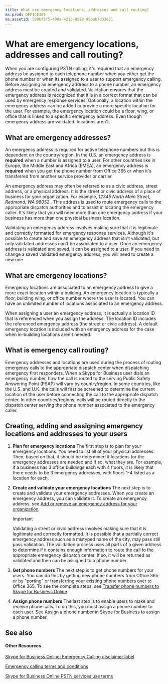 ```yaml
---
title: What are emergency locations, addresses and call routing?
ms.prod: OFFICE365
ms.assetid: 589bf5f5-490a-4215-8588-99bab7d33e31
---
```



# What are emergency locations, addresses and call routing?

When you are configuring PSTN calling, it's required that an emergency address be assigned to each telephone number when you either get the phone number or when its assigned to a user to support emergency calling. Before assigning an emergency address to a phone number, an emergency address must be created and validated. Validation ensures that the emergency address is recognized that it is in a correct format that can be used by emergency response services. Optionally, a location within the emergency address can be added to provide a more specific location for the user. For example, the emergency location could be a floor, wing, or office that is linked to a specific emergency address. Even though emergency address are validated, locations aren't.
  
    
    


## What are emergency addresses?

An emergency address is required for active telephone numbers but this is dependent on the country/region. In the U.S. an emergency address is **required** when a number is assigned to a user. For other countries like in Europe, the Middle East and Africa (EMEA), an emergency address is **required** when you get the phone number from Office 365 or when it's transferred from another service provider or carrier.
  
    
    
An emergency address may often be referred to as a civic address, street address, or a physical address. It is the street or civic address of a place of business for your organization. For example,  *12345 North Main Street, Redmond, WA 98052*  . This address is used to route emergency calls to the appropriate dispatch authorities and to assist in locating the emergency caller. It's likely that you will need more than one emergency address if your business has more than one physical business location.
  
    
    
Validating an emergency address involves making sure that it is legitimate and correctly formatted for emergency response services. Although it's possible to create and save an emergency address that isn't validated, but only validated addresses can't be associated to a user. Once an emergency address is validated and saved, it can be assigned to a user. If you need to change a saved validated emergency address, you will need to create a new one.
  
    
    

## What are emergency locations?

Emergency locations are associated to an emergency address to give a more exact location within a building. An emergency location is typically a floor, building wing, or office number where the user is located. You can have an unlimited number of locations associated to an emergency address. 
  
    
    
When assigning a user an emergency address, it is actually a location ID that is referenced when you assign the address. The location ID includes the referenced emergency address (the street or civic address). A default emergency location is included with an emergency address for the case when in-building locations aren't needed. 
  
    
    

  
    
    

## What is emergency call routing?

Emergency addresses and locations are used during the process of routing emergency calls to the appropriate dispatch center when dispatching emergency first responders. When a Skype for Business user dials an emergency number, how the call is routed to the serving Public Safety Answering Point (PSAP) will vary by country/region. In some countries, like the U.S. and U.K. the calls will first be screened to determine the current location of the user before connecting the call to the appropriate dispatch center. In other countries/regions, calls will be routed directly to the dispatch center serving the phone number associated to the emergency caller.
  
    
    

## Creating, adding and assigning emergency locations and addresses to your users


1. **Plan for emergency locations** The first step is to plan for your emergency locations. You need to list all of your physical addresses. Then, based on that, it should be determined if locations for the emergency addresses are needed and if so, what they are. For example, if a business has 3 office buildings each with 4 floors, it is likely that there needs to be 3 emergency addresses, with floors 1-4 listed as a location for each.
    
  
2. **Create and validate your emergency locations** The next step is to create and validate your emergency addresses. When you create an emergency address, you can validate it. To create an emergency address, see [Add or remove an emergency address for your organization](add-or-remove-an-emergency-address-for-your-organization.md).
    
    > [!IMPORTANT]
      > Validating a street or civic address involves making sure that it is legitimate and correctly formatted. It is possible that a partially correct emergency address such as a mistyped name of the city, may pass still pass validation. The validation process uses all parts of a given address to determine if it contains enough information to route the call to the appropriate emergency dispatch center. If so, it will be returned as validated and then can be assigned to a phone number. 
3. **Get phone numbers** The next step is to get phone numbers for your users. You can do this by getting new phone numbers from Office 365 or by "porting" or transferring your existing phone numbers over to Office 365. To see the complete steps, see [Transfer phone numbers to Skype for Business Online](transfer-phone-numbers-to-skype-for-business-online.md).
    
  
4. **Assign phone numbers** The last step is to enable users to make and receive phone calls. To do this, you must assign a phone number to each user. See [Assign a phone number in Skype for Business](assign-a-phone-number-in-skype-for-business.md) to assign a phone number.
    
  

## See also


#### Other Resources


  
    
    
 [Skype for Business Online: Emergency Calling disclaimer label](https://go.microsoft.com/fwlink/?LinkID=692099)
  
    
    
 [Emergency calling terms and conditions](emergency-calling-terms-and-conditions.md)
  
    
    
 [Skype for Business Online PSTN services use terms](skype-for-business-online-pstn-services-use-terms.md)
